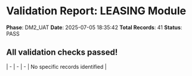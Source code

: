 # Validation Report: LEASING Module

**Phase**: DM2_UAT
**Date**: 2025-07-05 18:35:42
**Total Records**: 41
**Status**: PASS

## All validation checks passed!
| - | - | - | No specific records identified |
